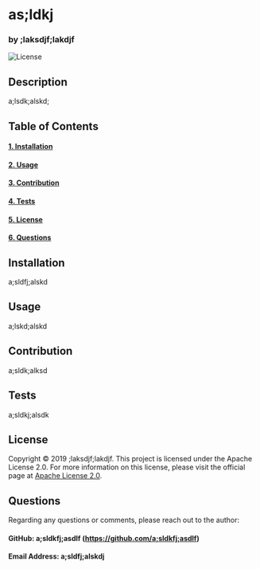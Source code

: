 # as;ldkj
### by ;laksdjf;lakdjf
![License](https://img.shields.io/badge/License-Apache_2.0-blue)


## Description
a;lsdk;alskd;


## Table of Contents
#### [1. Installation](#installation)
#### [2. Usage](#usage)
#### [3. Contribution](#contribution)
#### [4. Tests](#tests)
#### [5. License](#license)
#### [6. Questions](#questions)


## Installation
a;sldfj;alskd


## Usage
a;lskd;alskd


## Contribution
a;sldk;alksd


## Tests
a;sldkj;alsdk


## License
Copyright © 2019 ;laksdjf;lakdjf. 
This project is licensed under the Apache License 2.0.
For more information on this license, please visit the 
official page at [Apache License 2.0](https://opensource.org/licenses/Apache-2.0).


## Questions
Regarding any questions or comments, please reach out to the author:
#### GitHub: a;sldkfj;asdlf (https://github.com/a;sldkfj;asdlf)
#### Email Address: a;sldfj;alskdj
